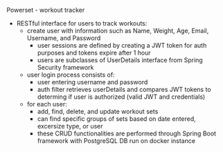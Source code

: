 Powerset - workout tracker
- RESTful interface for users to track workouts:
  - create user with information such as Name, Weight, Age, Email, Username, and Password
     - user sessions are defined by creating a JWT token for auth purposes and tokens expire after 1 hour
     - users are subclasses of UserDetails interface from Spring Security framework
  - user login process consists of:
    - user entering username and password
    - auth filter retrieves userDetails and compares JWT tokens to determing if user is authorized (valid JWT and credentials)
  - for each user:
    - add, find, delete, and update workout sets
    - can find specific groups of sets based on date entered, excersize type, or user
    - these CRUD functionalities are performed through Spring Boot framework with PostgreSQL DB run on docker instance
